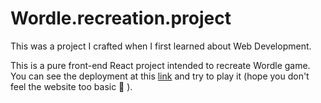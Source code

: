 # Wordle.recreation.project

This was a project I crafted when I first learned about Web Development.

This is a pure front-end React project intended to recreate Wordle game. You can see the deployment at this [link](https://wordle-recreation-project.web.app/) and try to play it (hope you don't feel the website too basic 🐼 ).
